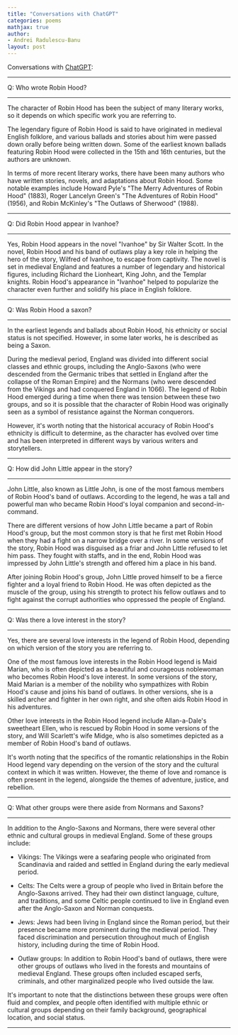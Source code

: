 ```yaml
---
title: "Conversations with ChatGPT"
categories: poems
mathjax: true
author:
- Andrei Radulescu-Banu
layout: post
---
```


Conversations with [ChatGPT](https://openai.com/blog/chatgpt/):

---

Q: Who wrote Robin Hood?

---

The character of Robin Hood has been the subject of many literary works, so it depends on which specific work you are referring to.

The legendary figure of Robin Hood is said to have originated in medieval English folklore, and various ballads and stories about him were passed down orally before being written down. Some of the earliest known ballads featuring Robin Hood were collected in the 15th and 16th centuries, but the authors are unknown.

In terms of more recent literary works, there have been many authors who have written stories, novels, and adaptations about Robin Hood. Some notable examples include Howard Pyle's "The Merry Adventures of Robin Hood" (1883), Roger Lancelyn Green's "The Adventures of Robin Hood" (1956), and Robin McKinley's "The Outlaws of Sherwood" (1988).

---

Q: Did Robin Hood appear in Ivanhoe?

---

Yes, Robin Hood appears in the novel "Ivanhoe" by Sir Walter Scott. In the novel, Robin Hood and his band of outlaws play a key role in helping the hero of the story, Wilfred of Ivanhoe, to escape from captivity. The novel is set in medieval England and features a number of legendary and historical figures, including Richard the Lionheart, King John, and the Templar knights. Robin Hood's appearance in "Ivanhoe" helped to popularize the character even further and solidify his place in English folklore.

---

Q: Was Robin Hood a saxon?

---

In the earliest legends and ballads about Robin Hood, his ethnicity or social status is not specified. However, in some later works, he is described as being a Saxon.

During the medieval period, England was divided into different social classes and ethnic groups, including the Anglo-Saxons (who were descended from the Germanic tribes that settled in England after the collapse of the Roman Empire) and the Normans (who were descended from the Vikings and had conquered England in 1066). The legend of Robin Hood emerged during a time when there was tension between these two groups, and so it is possible that the character of Robin Hood was originally seen as a symbol of resistance against the Norman conquerors.

However, it's worth noting that the historical accuracy of Robin Hood's ethnicity is difficult to determine, as the character has evolved over time and has been interpreted in different ways by various writers and storytellers.

---

Q: How did John Little appear in the story?

---

John Little, also known as Little John, is one of the most famous members of Robin Hood's band of outlaws. According to the legend, he was a tall and powerful man who became Robin Hood's loyal companion and second-in-command.

There are different versions of how John Little became a part of Robin Hood's group, but the most common story is that he first met Robin Hood when they had a fight on a narrow bridge over a river. In some versions of the story, Robin Hood was disguised as a friar and John Little refused to let him pass. They fought with staffs, and in the end, Robin Hood was impressed by John Little's strength and offered him a place in his band.

After joining Robin Hood's group, John Little proved himself to be a fierce fighter and a loyal friend to Robin Hood. He was often depicted as the muscle of the group, using his strength to protect his fellow outlaws and to fight against the corrupt authorities who oppressed the people of England.

---

Q: Was there a love interest in the story?

---

Yes, there are several love interests in the legend of Robin Hood, depending on which version of the story you are referring to.

One of the most famous love interests in the Robin Hood legend is Maid Marian, who is often depicted as a beautiful and courageous noblewoman who becomes Robin Hood's love interest. In some versions of the story, Maid Marian is a member of the nobility who sympathizes with Robin Hood's cause and joins his band of outlaws. In other versions, she is a skilled archer and fighter in her own right, and she often aids Robin Hood in his adventures.

Other love interests in the Robin Hood legend include Allan-a-Dale's sweetheart Ellen, who is rescued by Robin Hood in some versions of the story, and Will Scarlett's wife Midge, who is also sometimes depicted as a member of Robin Hood's band of outlaws.

It's worth noting that the specifics of the romantic relationships in the Robin Hood legend vary depending on the version of the story and the cultural context in which it was written. However, the theme of love and romance is often present in the legend, alongside the themes of adventure, justice, and rebellion.

---

Q: What other groups were there aside from Normans and Saxons?

---

In addition to the Anglo-Saxons and Normans, there were several other ethnic and cultural groups in medieval England. Some of these groups include:

* Vikings: The Vikings were a seafaring people who originated from Scandinavia and raided and settled in England during the early medieval period.

* Celts: The Celts were a group of people who lived in Britain before the Anglo-Saxons arrived. They had their own distinct language, culture, and traditions, and some Celtic people continued to live in England even after the Anglo-Saxon and Norman conquests.

* Jews: Jews had been living in England since the Roman period, but their presence became more prominent during the medieval period. They faced discrimination and persecution throughout much of English history, including during the time of Robin Hood.

* Outlaw groups: In addition to Robin Hood's band of outlaws, there were other groups of outlaws who lived in the forests and mountains of medieval England. These groups often included escaped serfs, criminals, and other marginalized people who lived outside the law.

It's important to note that the distinctions between these groups were often fluid and complex, and people often identified with multiple ethnic or cultural groups depending on their family background, geographical location, and social status.

---